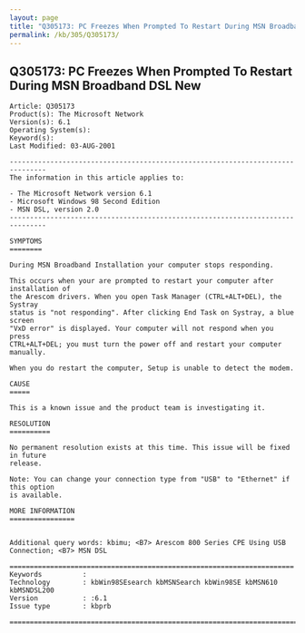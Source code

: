 ```yaml
---
layout: page
title: "Q305173: PC Freezes When Prompted To Restart During MSN Broadband DSL New"
permalink: /kb/305/Q305173/
---
```


## Q305173: PC Freezes When Prompted To Restart During MSN Broadband DSL New

	Article: Q305173
	Product(s): The Microsoft Network
	Version(s): 6.1
	Operating System(s): 
	Keyword(s): 
	Last Modified: 03-AUG-2001
	
	-------------------------------------------------------------------------------
	The information in this article applies to:
	
	- The Microsoft Network version 6.1 
	- Microsoft Windows 98 Second Edition 
	- MSN DSL, version 2.0 
	-------------------------------------------------------------------------------
	
	SYMPTOMS
	========
	
	During MSN Broadband Installation your computer stops responding.
	
	This occurs when your are prompted to restart your computer after installation of
	the Arescom drivers. When you open Task Manager (CTRL+ALT+DEL), the Systray
	status is "not responding". After clicking End Task on Systray, a blue screen
	"VxD error" is displayed. Your computer will not respond when you press
	CTRL+ALT+DEL; you must turn the power off and restart your computer manually.
	
	When you do restart the computer, Setup is unable to detect the modem.
	
	CAUSE
	=====
	
	This is a known issue and the product team is investigating it.
	
	RESOLUTION
	==========
	
	No permanent resolution exists at this time. This issue will be fixed in future
	release.
	
	Note: You can change your connection type from "USB" to "Ethernet" if this option
	is available.
	
	MORE INFORMATION
	================
	
	
	Additional query words: kbimu; <B7> Arescom 800 Series CPE Using USB Connection; <B7> MSN DSL
	
	======================================================================
	Keywords          :  
	Technology        : kbWin98SEsearch kbMSNSearch kbWin98SE kbMSN610 kbMSNDSL200
	Version           : :6.1
	Issue type        : kbprb
	
	=============================================================================
	

